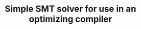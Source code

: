 ---
title: Simple SMT solver for use in an optimizing compiler
url: http://www.well-typed.com/blog/2014/12/simple-smt-solver/
authors:
- Edsko de Vries
type: article
tags:
- SMT solvers
doHaskell-type: blog post
dohaskell-year: 2014
---
